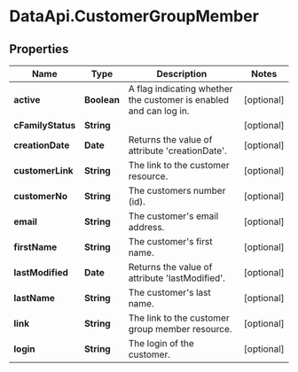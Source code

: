 # DataApi.CustomerGroupMember

## Properties
Name | Type | Description | Notes
------------ | ------------- | ------------- | -------------
**active** | **Boolean** | A flag indicating whether the customer is enabled and can log in. | [optional] 
**cFamilyStatus** | **String** |  | [optional] 
**creationDate** | **Date** | Returns the value of attribute &#x27;creationDate&#x27;. | [optional] 
**customerLink** | **String** | The link to the customer resource. | [optional] 
**customerNo** | **String** | The customers number (id). | [optional] 
**email** | **String** | The customer&#x27;s email address. | [optional] 
**firstName** | **String** | The customer&#x27;s first name. | [optional] 
**lastModified** | **Date** | Returns the value of attribute &#x27;lastModified&#x27;. | [optional] 
**lastName** | **String** | The customer&#x27;s last name. | [optional] 
**link** | **String** | The link to the customer group member resource. | [optional] 
**login** | **String** | The login of the customer. | [optional] 
